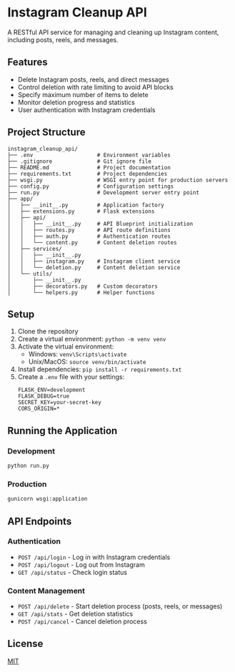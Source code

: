 # Instagram Cleanup API

A RESTful API service for managing and cleaning up Instagram content, including posts, reels, and messages.

## Features

- Delete Instagram posts, reels, and direct messages
- Control deletion with rate limiting to avoid API blocks
- Specify maximum number of items to delete
- Monitor deletion progress and statistics
- User authentication with Instagram credentials

## Project Structure

```
instagram_cleanup_api/
├── .env                    # Environment variables
├── .gitignore              # Git ignore file
├── README.md               # Project documentation
├── requirements.txt        # Project dependencies
├── wsgi.py                 # WSGI entry point for production servers
├── config.py               # Configuration settings
├── run.py                  # Development server entry point
├── app/
│   ├── __init__.py         # Application factory
│   ├── extensions.py       # Flask extensions
│   ├── api/
│   │   ├── __init__.py     # API Blueprint initialization
│   │   ├── routes.py       # API route definitions
│   │   ├── auth.py         # Authentication routes
│   │   └── content.py      # Content deletion routes
│   ├── services/
│   │   ├── __init__.py
│   │   ├── instagram.py    # Instagram client service
│   │   └── deletion.py     # Content deletion service
│   └── utils/
│       ├── __init__.py
│       ├── decorators.py   # Custom decorators
│       └── helpers.py      # Helper functions
```

## Setup

1. Clone the repository
2. Create a virtual environment: `python -m venv venv`
3. Activate the virtual environment:
   - Windows: `venv\Scripts\activate`
   - Unix/MacOS: `source venv/bin/activate`
4. Install dependencies: `pip install -r requirements.txt`
5. Create a `.env` file with your settings:
   ```
   FLASK_ENV=development
   FLASK_DEBUG=true
   SECRET_KEY=your-secret-key
   CORS_ORIGIN=*
   ```

## Running the Application

### Development

```bash
python run.py
```

### Production

```bash
gunicorn wsgi:application
```

## API Endpoints

### Authentication

- `POST /api/login` - Log in with Instagram credentials
- `POST /api/logout` - Log out from Instagram
- `GET /api/status` - Check login status

### Content Management

- `POST /api/delete` - Start deletion process (posts, reels, or messages)
- `GET /api/stats` - Get deletion statistics
- `POST /api/cancel` - Cancel deletion process

## License

[MIT](LICENSE)